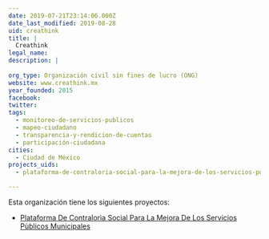 ```yaml
---
date: 2019-07-21T23:14:06.000Z
date_last_modified: 2019-08-28
uid: creathink
title: |
  Creathink
legal_name: 
description: |
  
org_type: Organización civil sin fines de lucro (ONG)
website: www.creathink.mx
year_founded: 2015
facebook: 
twitter: 
tags:
  - monitoreo-de-servicios-publicos
  - mapeo-ciudadano
  - transparencia-y-rendicion-de-cuentas
  - participación-ciudadana
cities: 
  - Ciudad de México
projects_uids:
  - plataforma-de-contraloria-social-para-la-mejora-de-los-servicios-publicos-municipales

---
```


Esta organización tiene los siguientes proyectos:

- [Plataforma De Contralorìa Social Para La Mejora De Los Servicios Pùblicos Municipales](/proyectos/plataforma-de-contraloria-social-para-la-mejora-de-los-servicios-publicos-municipales)
